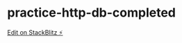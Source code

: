# practice-http-db-completed

[Edit on StackBlitz ⚡️](https://stackblitz.com/edit/practice-http-db-completed)